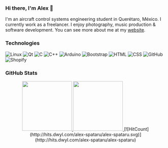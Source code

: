 ### Hi there, I'm Alex 👋

I'm an aircraft control systems engineering student in Querétaro, México. I currently work as a freelancer. I enjoy photography, music production & software development. You can see more about me at my [website](https://github.com/alex-spataru).

### Technologies

![Linux](https://img.shields.io/badge/-Linux-05122A?style=flat&logo=Linux)
![Qt](https://img.shields.io/badge/-Qt-05122A?style=flat&logo=Qt)
![C](https://img.shields.io/badge/-C-05122A?style=flat&logo=C)
![C++](https://img.shields.io/badge/-C++-05122A?style=flat&logo=C%2B%2B)
![Arduino](https://img.shields.io/badge/-Arduino-05122A?style=flat&logo=Arduino)
![Bootstrap](https://img.shields.io/badge/-Bootstrap-05122A?style=flat&logo=bootstrap)
![HTML](https://img.shields.io/badge/-HTML-05122A?style=flat&logo=HTML5)
![CSS](https://img.shields.io/badge/-CSS-05122A?style=flat&logo=CSS3&logoColor=1572B6)
![GitHub](https://img.shields.io/badge/-GitHub-05122A?style=flat&logo=github)
![Shopify](https://img.shields.io/badge/-Shopify-05122A?style=flat&logo=shopify)

### GitHub Stats

<div align="center">
  <a href="https://alex-spataru.com">
    <img height="156px" src="https://github-readme-stats.vercel.app/api?username=alex-spataru&hide_border=false&show_icons=true&include_all_commits=true&count_private=true&line_height=21&theme=vue" />
    <img height="156px" src="https://github-readme-stats.vercel.app/api/top-langs/?username=alex-spataru&hide=asl&hide_border=false&layout=compact&langs_count=7&theme=vue"/>
  </a>
  [![HitCount](http://hits.dwyl.com/alex-spataru/alex-spataru.svg)](http://hits.dwyl.com/alex-spataru/alex-spataru)
</div>

